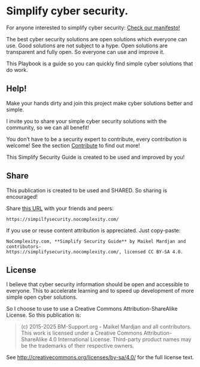# Simplify cyber security. 

For anyone interested to simplify cyber security: [Check our manifesto!](https://nocomplexity.com/simplifysecurity-manifesto/) 


The best cyber security solutions are open solutions which everyone can use. Good solutions are not subject to a hype. Open solutions are transparent and fully open. So everyone can use and improve it.

This Playbook is a guide so you can quickly find simple cyber solutions that do work.

## Help!

Make your hands dirty and join this project make cyber solutions better and simple. 

I invite you to share your simple cyber security solutions with the community, so we can all benefit! 

You don’t have to be a security expert to contribute, every contribution is welcome!
See the section [Contribute](contribute.md) to find out more!

This Simplify Security Guide is created to be used and improved by you!

## Share

This publication is created to be used and SHARED. So sharing is encouraged!

Share [this URL](https://simpilfysecurity.nocomplexity.com/) with your friends and peers: 
```
https://simpilfysecurity.nocomplexity.com/
```

If you use or reuse content attribution is appreciated. Just copy-paste:
```
NoComplexity.com, **Simplify Security Guide** by Maikel Mardjan and contributors- 
https://simplifysecurity.nocomplexity.com/, licensed CC BY-SA 4.0. 
```

## License

I believe that cyber security information should be open and accessible to everyone. This to accelerate learning and to speed up development of more simple open cyber solutions.

So I choose to use to use a Creative Commons Attribution-ShareAlike License. So this publication is:

>    (c) 2015-2025 BM-Support.org - Maikel Mardjan and all contributors. <br>
> This work is licensed under a Creative Commons Attribution-ShareAlike 4.0 International License. Third-party product names may be the trademarks of their respective owners.

See http://creativecommons.org/licenses/by-sa/4.0/ for the full license text.
